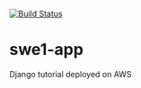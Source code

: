 [![Build Status](https://app.travis-ci.com/dhauss/swe1-app.svg?branch=main)](https://app.travis-ci.com/dhauss/swe1-app)

# swe1-app
Django tutorial deployed on AWS
